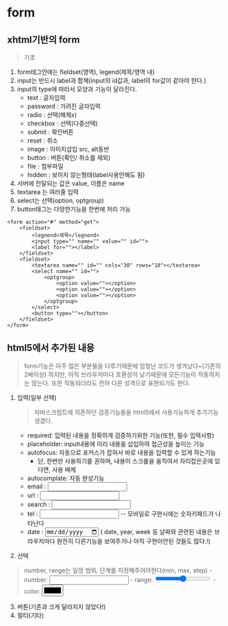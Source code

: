 form
==
xhtml기반의 form
--
> 기초
1. form태그안에는 fieldset(영역), legend(제목/영역 내)
2. input는 반드시 label과 함께(input의 id값과, label의 for값이 같아야 한다.)
3. input의 type에 따라서 모양과 기능이 달라진다.
	- text : 글자입력
	- password : 가려진 글자입력
	- radio : 선택(해제x)
	- checkbox : 선택(다중선택)
	- submit : 확인버튼
	- reset : 취소
	- image : 이미지삽입 src, alt동반
	- button : 버튼(확인/ 취소를 제외)
	- file : 첨부파일
	- hidden : 보이지 않는형태(label사용안해도 됨)
4. 서버에 전달되는 값은 value, 이름은 name
5. textarea 는 여러줄 입력 
6. select는 선택(option, optgroup)
7. button태그는 다양한기능을 한번에 처리 가능

```
<form action="#" method="get">
	<fieldset>
		<legnend>제목</legnend>
		<input type="" name="" value="" id="">
		<label for=""></label>
	</fieldset>
	<fieldset>
		<textarea name="" id="" cols="30" rows="10"></textarea>
		<select name="" id="">
			<optgroup>
				<option value=""></option>
				<option value=""></option>
				<option value=""></option>
			</optgroup>
		</select>
		<button type=""></button>
	</fieldset>
</form>
```







html5에서 추가된 내용
--
> form기능은 아주 많은 부분들을 다루기때문에 엄청난 코드가 생겨났다~(기존의 2배이상)
하지만, 아직 브라우저마다 호환성이 낮기때문에 모든기능이 작동하지는 않는다.
또한 작동되더라도 전혀 다른 성격으로 표현되기도 한다.

1. 입력(일부 선택)
	> 자바스크립트에 의존하던 검증기능들을 html5에서 사용가능하게 추가기능 생겼다.
	* required: 입력된 내용을 정확하게 검증하기위한 기능(또한, 필수 입력사항)
	* placeholder: input내용에 미리 내용을 삽입하여 접근성을 높이는 기능
	* autofocus: 자동으로 포커스가 잡혀서 바로 내용을 입력할 수 있게 하는기능
		- 단, 한번만 사용하기를 권하며, 내용이 스크롤을 움직여서 자리잡은곳에 있다면, 사용 배제
	* autocomplate: 자동 완성기능
	
	- email : <input type="email" />
	- url : <input type="url" />
	- search : <input type="search" />
	- tel : <input type="tel" /> -- 모바일로 구현시에는 숫자키패드가 나타난다
	- date : <input type="date" />
	( date, year, week 등 날짜와 관련된 내용은 브라우저마다 완전히 다른기능을 보여주거나 아직 구현이안된 것들도 많다.!)
<!--
	- year
	- week
-->
	
2. 선택
> number, range는 일정 범위, 단계를 지정해주어야한다(min, max, step)
	- number: <input type="number" />
	- range: <input type="range" />
	- color: <input	 type="color" />
	
3. 버튼(기존과 크게 달라지지 않았다!)
4. 멀티(기타)
	










